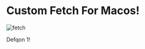 # Custom Fetch For Macos!
![fetch](https://github.com/user-attachments/assets/5d4b7c84-3692-4352-a8d1-bec8bda61986)




Defqon 1!
